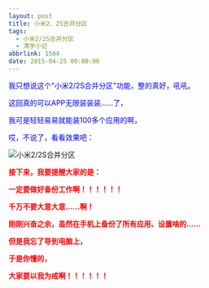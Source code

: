 ```yaml
---
layout: post
title: 小米2、2S合并分区
tags:
  - 小米2/2S合并分区
  - 清学小记
abbrlink: 1504
date: 2015-04-25 00:00:00
---
```


<!-- build time:Sat Jun 23 2018 12:05:16 GMT+0800 (中国标准时间) -->

<span style="color:#00f">我只想说这个"小米2/2S合并分区"功能，整的真好，吼吼。</span>

<span style="color:#00f">这回真的可以APP无限装装装......了，</span>

<span style="color:#00f">我可是轻轻易易就能装100多个应用的啊，</span>

<span style="color:#00f">哎，不说了，看看效果吧：</span>

![小米2/2S合并分区](http://ww2.sinaimg.cn/large/4eed32f2jw1erhwfvg4xmj20k00zk403.jpg "小米2/2S合并分区")

**<span style="color:red">接下来，我要提醒大家的是：</span>**

**<span style="color:red">一定要做好备份工作啊！！！！！！</span>**

**<span style="color:red">千万不要大意大意......啊！</span>**

**<span style="color:red">刚刚兴奋之余，虽然在手机上备份了所有应用、设置啥的......</span>**

**<span style="color:red">但是我忘了导到电脑上，</span>**

**<span style="color:red">于是你懂的，</span>**

**<span style="color:red">大家要以我为戒啊！！！！！！</span>**
<!-- rebuild by neat -->